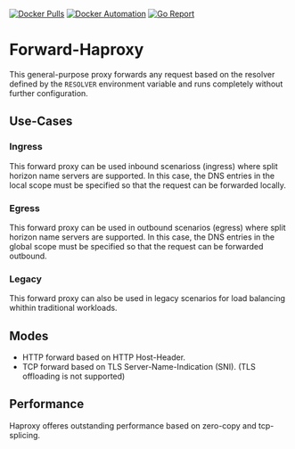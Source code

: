 
[![Docker Pulls](https://img.shields.io/docker/pulls/flavioaiello/forward-haproxy.svg)](https://hub.docker.com/r/flavioaiello/forward-haproxy/)
[![Docker Automation](
https://img.shields.io/docker/automated/flavioaiello/forward-haproxy.svg)](https://hub.docker.com/r/flavioaiello/forward-haproxy/)
[![Go Report](
https://goreportcard.com/badge/github.com/flavioaiello/forward-haproxy)](https://goreportcard.com/report/github.com/flavioaiello/forward-haproxy)

# Forward-Haproxy
This general-purpose proxy forwards any request based on the resolver defined by the `RESOLVER` environment variable and runs completely without further configuration.

## Use-Cases

### Ingress
This forward proxy can be used inbound scenarioss (ingress) where split horizon name servers are supported. In this case, the DNS entries in the local scope must be specified so that the request can be forwarded locally.

### Egress
This forward proxy can be used in outbound scenarios (egress) where split horizon name servers are supported. In this case, the DNS entries in the global scope must be specified so that the request can be forwarded outbound.

### Legacy
This forward proxy can also be used in legacy scenarios for load balancing whithin traditional workloads.

## Modes
- HTTP forward based on HTTP Host-Header.
- TCP forward based on TLS Server-Name-Indication (SNI). (TLS offloading is not supported)

## Performance
Haproxy offeres outstanding performance based on zero-copy and tcp-splicing.
